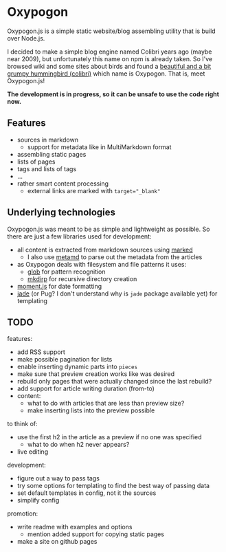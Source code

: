 # Oxypogon

Oxypogon.js is a simple static website/blog assembling utility that is build over Node.js.

I decided to make a simple blog engine named Colibri years ago (maybe near 2009), but unfortunately this name on npm is already taken. So I've browsed wiki and some sites about birds and found a [beautiful and a bit grumpy hummingbird (colibri)](https://cloud.githubusercontent.com/assets/2196347/17130607/74000fb2-532a-11e6-9ed4-dc604296367c.jpg) which name is Oxypogon. That is, meet Oxypogon.js!

**The development is in progress, so it can be unsafe to use the code right now.**

## Features

- sources in markdown
  - support for metadata like in MultiMarkdown format
- assembling static pages
- lists of pages
- tags and lists of tags
- ...
- rather smart content processing
	- external links are marked with `target="_blank"`

## Underlying technologies

Oxypogon.js was meant to be as simple and lightweight as possible. So there are just a few libraries used for development:

- all content is extracted from markdown sources using [marked](https://github.com/chjj/marked)
  - I also use [metamd](https://github.com/chrisjaure/metamd) to parse out the metadata from the articles
- as Oxypogon deals with filesystem and file patterns it uses:
  - [glob](https://github.com/isaacs/node-glob) for pattern recognition
  - [mkdirp](https://github.com/substack/node-mkdirp) for recursive directory creation
- [moment.js](https://github.com/moment/moment) for date formatting
- [jade](https://github.com/pugjs/pug) (or Pug? I don't understand why is `jade` package available yet) for templating

## TODO

features:
- add RSS support
- make possible pagination for lists
- enable inserting dynamic parts into `pieces`
- make sure that preview creation works like was desired
- rebuild only pages that were actually changed since the last rebuild?
- add support for article writing duration (from-to)
- content:
	- what to do with articles that are less than preview size?
	- make inserting lists into the preview possible

to think of:
- use the first h2 in the article as a preview if no one was specified
	- what to do when h2 never appears?
- live editing


development:
- figure out a way to pass tags
- try some options for templating to find the best way of passing data
- set default templates in config, not it the sources
- simplify config

promotion:
- write readme with examples and options
	- mention added support for copying static pages
- make a site on github pages
